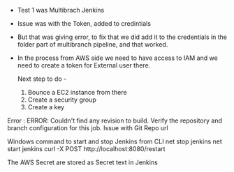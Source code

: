 - Test 1 was Multibrach Jenkins
- Issue was with the Token, added to credintials
- But that was giving error, to fix that we did add it to the credentials in the folder part of multibranch pipeline, and that worked.
- In the process from AWS side we need to have access to IAM and we need to create a token for External user there.


  Next step to do - 
  1. Bounce a EC2 instance from there
  2. Create a security group
  3. Create a key

Error :
 ERROR: Couldn't find any revision to build. Verify the repository and branch configuration for this job.
 Issue with Git Repo url


Windows command to start and stop Jenkins from CLI 
net stop jenkins
net start jenkins
curl -X POST http://localhost:8080/restart

The AWS Secret are stored as Secret text in Jenkins
